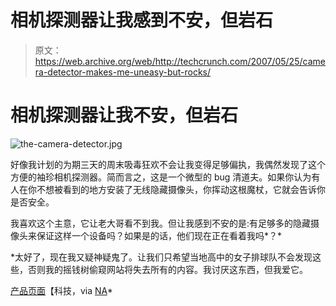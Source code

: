 # 相机探测器让我感到不安，但岩石 

> 原文：<https://web.archive.org/web/http://techcrunch.com/2007/05/25/camera-detector-makes-me-uneasy-but-rocks/>

# 相机探测器让我不安，但岩石

![the-camera-detector.jpg](img/da441c6807945ee94966b019f65ef0a0.png)

好像我计划的为期三天的周末吸毒狂欢不会让我变得足够偏执，我偶然发现了这个方便的袖珍相机探测器。简而言之，这是一个微型的 bug 清道夫。如果你认为有人在你不想被看到的地方安装了无线隐藏摄像头，你挥动这根魔杖，它就会告诉你是否安全。

我喜欢这个主意，它让老大哥看不到我。但让我感到不安的是:有足够多的隐藏摄像头来保证这样一个设备吗？如果是的话，他们现在正在看着我吗*？*

 *太好了，现在我又疑神疑鬼了。让我们只希望当地高中的女子排球队不会发现这些，否则我的摇钱树偷窥网站将失去所有的内容。我讨厌这东西，但我爱它。

[产品页面](https://web.archive.org/web/20210225003119/http://scientificsonline.com/product.asp?pn=3102560&bhcd2=1180053440)【科技，via [NA](https://web.archive.org/web/20210225003119/http://nerdapproved.com/misc-gadgets/the-camera-detector-gifts-for-schizophrenics/)*
